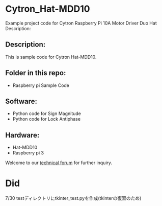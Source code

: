 # Cytron_Hat-MDD10
Example project code for Cytron Raspberry Pi 10A Motor Driver Duo Hat
Description:

## Description:
This is sample code for Cytron Hat-MDD10. 

## Folder in this repo:
* Raspberry pi Sample Code


## Software:
* Python code for Sign Magnitude
* Python code for Lock Antiphase

## Hardware:
* Hat-MDD10
* Raspberry pi 3

Welcome to our [technical forum](http://forum.cytron.com.my/) for further inquiry.


# Did
7/30 testディレクトリにtkinter_test.pyを作成(tkinterの復習のため)
